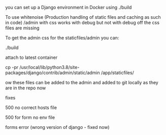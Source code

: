 you can set up a Django environment in Docker using ./build 

To use whitenoise (Production handling of static files and caching as such in code)  /admin with css works with debug but not with debug off the css files are missing

To get the admin css  for the staticfiles/admin you can:

./build 

attach to latest container

cp -pr /usr/local/lib/python3.8/site-packages/django/contrib/admin/static/admin /app/staticfiles/

ow these files can be added to the admin and added to git locally as they are in the repo now



fixes

500 no correct hosts file

500 for form no env file

forms error (wrong version of django - fixed now)






